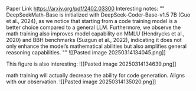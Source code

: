 
Paper Link https://arxiv.org/pdf/2402.03300 
Interesting notes:
""
DeepSeekMath-Base is initialized with DeepSeek-Coder-Base-v1.5 7B (Guo et al., 2024), as we notice that starting from a code training model is a better choice compared to a general LLM. Furthermore, we observe the math training also improves model capability on MMLU (Hendrycks et al., 2020) and BBH benchmarks (Suzgun et al., 2022), indicating it does not only enhance the model’s mathematical abilities but also amplifies general reasoning capabilities.
""
![[Pasted image 20250314134045.png]]

This figure is also interesting:
![[Pasted image 20250314134639.png]]

math training will actually decrease the ability for code generation. Aligns with our observation. 
![[Pasted image 20250314135020.png]]

